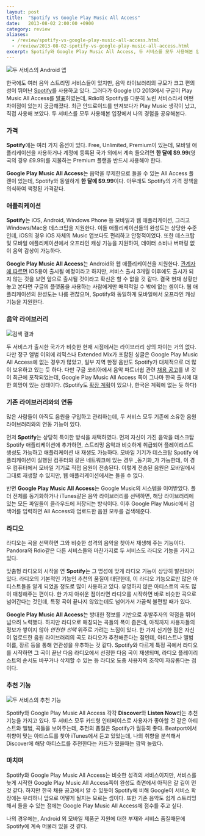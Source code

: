 ```yaml
---
layout: post
title:  "Spotify vs Google Play Music All Access"
date:   2013-08-02 2:00:00 +0900
category: review
aliases:
  - /review/spotify-vs-google-play-music-all-access.html
  - /review/2013-08-02-spotify-vs-google-play-music-all-access.html
excerpt: Spotify와 Google Play Music All Access, 두 서비스를 모두 사용해본 입장에서 나의 경험을 공유해본다.
---
```


![두 서비스의 Android 앱](https://cdn.si.mpli.st/2013-08-02-spotify-vs-google-music-all-access.png)

한국에도 여러 음악 스트리밍 서비스들이 있지만, 음악 라이브러리의 규모가 크고 편의성이 뛰어난 [Spotify](https://www.spotify.com/uk/)를 사용하고 있다. 그러다가 Google I/O 2013에서 구글이 Play Music All Access를 [발표](http://www.theverge.com/2013/5/15/4333464/google-takes-on-spotify-with-google-play-music-all-access)하였는데, Rdio와 Spotify를 다분히 노린 서비스라서 어떤 차이점이 있는지 궁금해졌다. 최근 안드로이드를 만져보다가 Play Music 생각이 났고, 직접 사용해 보았다. 두 서비스를 모두 사용해본 입장에서 나의 경험을 공유해본다.

### 가격

**Spotify**에는 여러 가지 옵션이 있다. Free, Unlimited, Premium이 있는데, 모바일 애플리케이션을 사용하거나 계정에 등록된 국가 외에서 계속 들으려면 **한 달에 $9.99**(영국의 경우 £9.99)를 지불하는 Premium 플랜을 반드시 사용해야 한다.

**Google Play Music All Access**는 음악을 무제한으로 들을 수 있는 All Access 플랜이 있는데, Spotify와 동일하게 **한 달에 $9.99**이다. 아무래도 Spotify의 가격 정책을 의식하여 책정된 가격같다.


### 애플리케이션

**Spotify**는 iOS, Android, Windows Phone 등 모바일과 웹 애플리케이션, 그리고 Windows/Mac용 데스크탑을 지원한다. 이들 애플리케이션들의 완성도는 상당한 수준인데, iOS의 경우 iOS 자체의 Music 앱보다도 편리하고 안정적이었다. 또한 데스크탑 및 모바일 애플리케이션에서 오프라인 캐싱 기능을 지원하여, 데이터 소비나 버퍼링 없이 음악 감상이 가능하다.

**Google Play Music All Access**는 Android와 웹 애플리케이션을 지원한다. [관계자에 따르면](http://www.theverge.com/2013/5/30/4379862/google-play-music-all-access-coming-to-ios) iOS용이 출시될 예정이라고 하지만, 서비스 출시 3개월 이후에도 출시가 되지 않는 것을 보면 앞으로 출시될 것이라고 확신은 할 수 없을 것 같다. 결국 현재 상황만 놓고 본다면 구글의 플랫폼을 사용하는 사람에게만 매력적일 수 밖에 없는 셈이다. 웹 애플리케이션의 완성도는 나름 괜찮으며, Spotify와 동일하게 모바일에서 오프라인 캐싱 기능을 지원한다.


### 음악 라이브러리

![검색 결과](https://cdn.si.mpli.st/2013-08-02-search-result.png)

두 서비스가 출시한 국가가 비슷한 현재 시점에서는 라이브러리 상의 차이는 거의 없다. 다만 정규 앨범 이외에 리믹스나 Extended Mix가 포함된 싱글은 Google Play Music All Access에 없는 경우가 많았고, 일부 지역 한정 음반도 Spotify가 대체적으로 더 많이 보유하고 있는 듯 하다. 다만 구글 코리아에서 음악 파트너쉽 관련 [채용 공고](https://www.google.com/about/jobs/search/#!t=jo&jid=2990001)를 낸 것이 최근에 포착되었는데, Google Play Music All Access 쪽이 그나마 한국 출시에 대한 희망이 있는 상태이다. (Spotify도 [확장 계획](http://blogs.wsj.com/digits/2013/04/16/spotify-expands-into-eight-new-markets/)이 있으나, 한국은 계획에 없는 듯 하다)


### 기존 라이브러리와의 연동

많은 사람들이 아직도 음원을 구입하고 관리하는데, 두 서비스 모두 기존에 소유한 음원 라이브러리와의 연동 기능이 있다.

먼저 **Spotify**는 상당히 특이한 방식을 채택하였다. 먼저 자신이 가진 음악을 데스크탑 Spotify 애플리케이션에 추가하면, 스트리밍 음악과 비슷하게 취급되어 플레이리스트 생성도 가능하고 애플리케이션 내 재생도 가능하다. 모바일 기기가 데스크탑 Spotify 애플리케이션이 실행된 컴퓨터와 같은 네트워크에 있는 경우 _동기화_가 가능한데, 이 경우 컴퓨터에서 모바일 기기로 직접 음원이 전송된다. 이렇게 전송된 음원은 모바일에서 그대로 재생할 수 있지만, 웹 애플리케이션에서는 들을 수 없다.

반면 **Google Play Music All Access**는 Google Music의 시스템을 이어받았다. 폴더 전체를 동기화하거나 iTunes같은 음악 라이브러리를 선택하면, 해당 라이브러리에 있는 모든 파일들이 클라우드에 저장되는 방식이다. 이후 Google Play Music에서 검색어를 입력하면 All Access와 업로드한 음원 모두를 검색해준다.


### 라디오

라디오는 곡을 선택하면 그와 비슷한 성격의 음악을 찾아서 재생해 주는 기능이다. Pandora와 Rdio같은 다른 서비스들와 마찬가지로 두 서비스도 라디오 기능을 가지고 있다.

맞춤형 라디오의 시작을 연 **Spotify**는 그 명성에 맞게 라디오 기능이 상당히 발전되어 있다. 라디오의 기본적인 기능인 추천의 품질이 대단한데, 이 라디오 기능으로만 많은 아티스트들을 알게 되었을 정도로 많이 사용하고 있다. 유명하지 않은 아티스트의 곡도 많이 매칭해주는 편이다. 한 가지 아쉬운 점이라면 라디오를 시작하면 바로 비슷한 곡으로 넘어간다는 것인데, 특정 곡이 끝나지 않았는데도 넘어가서 가끔씩 불편할 때가 있다.

**Google Play Music All Access**는 방대한 정보를 기반으로 후발주자의 약점을 뛰어넘으려 노력했다. 하지만 라디오로 매칭되는 곡들의 폭이 좁은데, 아직까지 사용자들의 정보가 쌓이지 않아 _안전한 선택_ 위주로 가려는 느낌이 있다. 한 가지 신기한 점은 자신이 업로드한 음원 라이브러리의 곡도 라디오가 추천해준다는 점인데, 아티스트나 앨범 이름, 장르 등을 통해 연관성을 유추하는 것 같다. Spotify와 다르게 특정 곡에서 라디오를 시작하면 그 곡이 끝난 다음 라디오에서 선정한 다음 곡이 재생되며, 라디오 플레이리스트의 순서도 바꾸거나 삭제할 수 있는 등 라디오 도중 사용자의 조작이 자유롭다는 점이다.


### 추천 기능

![두 서비스의 추천 기능](https://cdn.si.mpli.st/2013-08-02-discover-vs-listen-now.jpg)

Spotify와 Google Play Music All Access 각각 **Discover**와 **Listen Now**라는 추천 기능을 가지고 있다. 두 서비스 모두 카드형 인터페이스로 사용자가 좋아할 것 같은 아티스트와 앨범, 곡들을 보여주는데, 추천의 품질은 Spotify가 월등히 좋다. Beatport에서 취향이 맞는 아티스트를 찾아 iTunes에서 듣고 있었는데, 나의 취향을 분석해서 Discover에 해당 아티스트를 추천한다는 카드가 떴을때는 깜짝 놀랐다.


### 마치며

Spotify와 Google Play Music All Access는 비슷한 성격의 서비스이지만, 서비스를 늦게 시작한 Google Play Music All Access쪽이 완성도 측면에서 아직은 갈 길이 먼 것 같다. 하지만 한국 채용 공고에서 알 수 있듯이 Spotify에 비해 Google이 서비스 확장에는 유리하니 앞으로 어떻게 될지는 모르는 셈이다. 또한 기존 음악도 쉽게 스트리밍해서 들을 수 있는 점에는 Google Play Music All Access에 점수를 주고 싶다.

나의 경우에는, Android 외 모바일 제품군 지원에 대한 부재와 서비스 품질때문에 Spotify에 계속 머물러 있을 것 같다.